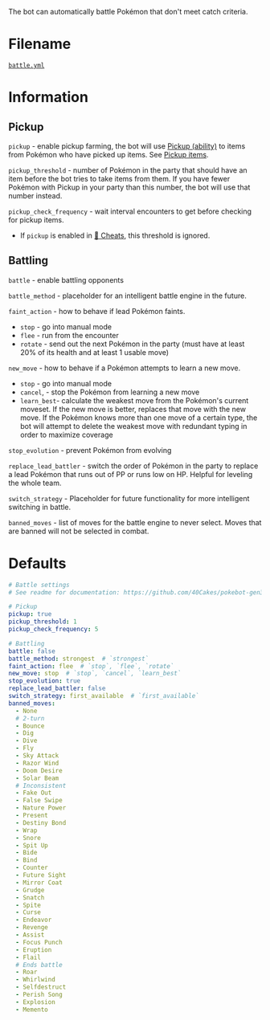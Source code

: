 The bot can automatically battle Pokémon that don't meet catch criteria.

# Filename
[`battle.yml`](https://github.com/40Cakes/pokebot-gen3/blob/main/profiles/battle.yml)

# Information
## Pickup
`pickup` - enable pickup farming, the bot will use [Pickup (ability)](https://bulbapedia.bulbagarden.net/wiki/Pickup_(Ability)) to items from Pokémon who have picked up items. See [Pickup items](https://bulbapedia.bulbagarden.net/wiki/Pickup_(Ability)#Items_received).

`pickup_threshold` - number of Pokémon in the party that should have an item before the bot tries to take items from them. If you have fewer Pokémon with Pickup in your party than this number, the bot will use that number instead.

`pickup_check_frequency` - wait interval encounters to get before checking for pickup items.
- If `pickup` is enabled in [💎 Cheats](https://github.com/40Cakes/pokebot-gen3/wiki/%F0%9F%92%8E-Cheats), this threshold is ignored.

## Battling
`battle` - enable battling opponents

`battle_method` - placeholder for an intelligent battle engine in the future.

`faint_action` - how to behave if lead Pokémon faints. 
- `stop` - go into manual mode
- `flee` - run from the encounter
- `rotate` - send out the next Pokémon in the party (must have at least 20% of its health and at least 1 usable move)

`new_move` - how to behave if a Pokémon attempts to learn a new move.
- `stop` - go into manual mode
- `cancel`, - stop the Pokémon from learning a new move
- `learn_best`- calculate the weakest move from the Pokémon's current moveset. If the new move is better, replaces that move with the new move. If the Pokémon knows more than one move of a certain type, the bot will attempt to delete the weakest move with redundant typing in order to maximize coverage

`stop_evolution` - prevent Pokémon from evolving

`replace_lead_battler` - switch the order of Pokémon in the party to replace a lead Pokémon that runs out of PP or runs low on HP. Helpful for leveling the whole team.

`switch_strategy` - Placeholder for future functionality for more intelligent switching in battle.

`banned_moves` - list of moves for the battle engine to never select. Moves that are banned will not be selected in combat.


# Defaults
```yml
# Battle settings
# See readme for documentation: https://github.com/40Cakes/pokebot-gen3/wiki/%E2%9A%94-Battling-and-Pickup

# Pickup
pickup: true
pickup_threshold: 1
pickup_check_frequency: 5

# Battling
battle: false
battle_method: strongest  # `strongest`
faint_action: flee  # `stop`, `flee`, `rotate`
new_move: stop  # `stop`, `cancel`, `learn_best`
stop_evolution: true
replace_lead_battler: false
switch_strategy: first_available  # `first_available`
banned_moves:
  - None
  # 2-turn
  - Bounce
  - Dig
  - Dive
  - Fly
  - Sky Attack
  - Razor Wind
  - Doom Desire
  - Solar Beam
  # Inconsistent
  - Fake Out
  - False Swipe
  - Nature Power
  - Present
  - Destiny Bond
  - Wrap
  - Snore
  - Spit Up
  - Bide
  - Bind
  - Counter
  - Future Sight
  - Mirror Coat
  - Grudge
  - Snatch
  - Spite
  - Curse
  - Endeavor
  - Revenge
  - Assist
  - Focus Punch
  - Eruption
  - Flail
  # Ends battle
  - Roar
  - Whirlwind
  - Selfdestruct
  - Perish Song
  - Explosion
  - Memento
```